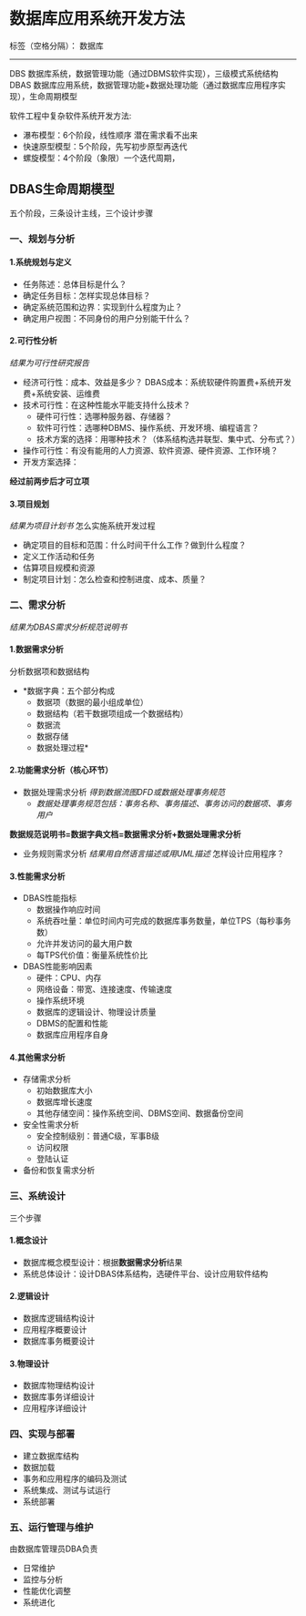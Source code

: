 ﻿# 数据库应用系统开发方法

标签（空格分隔）： 数据库

---

DBS 数据库系统，数据管理功能（通过DBMS软件实现），三级模式系统结构
DBAS 数据库应用系统，数据管理功能+数据处理功能（通过数据库应用程序实现），生命周期模型


软件工程中复杂软件系统开发方法:

- 瀑布模型：6个阶段，线性顺序 潜在需求看不出来
- 快速原型模型：5个阶段，先写初步原型再迭代
- 螺旋模型：4个阶段（象限）一个迭代周期，

## DBAS生命周期模型
五个阶段，三条设计主线，三个设计步骤
### 一、规划与分析
#### 1.系统规划与定义

- 任务陈述：总体目标是什么？
- 确定任务目标：怎样实现总体目标？
- 确定系统范围和边界：实现到什么程度为止？
- 确定用户视图：不同身份的用户分别能干什么？

#### 2.可行性分析
*结果为可行性研究报告*

- 经济可行性：成本、效益是多少？
    DBAS成本：系统软硬件购置费+系统开发费+系统安装、运维费
- 技术可行性：在这种性能水平能支持什么技术？
    - 硬件可行性：选哪种服务器、存储器？
    - 软件可行性：选哪种DBMS、操作系统、开发环境、编程语言？
    - 技术方案的选择：用哪种技术？（体系结构选并联型、集中式、分布式？）
- 操作可行性：有没有能用的人力资源、软件资源、硬件资源、工作环境？
- 开发方案选择：

**经过前两步后才可立项**

#### 3.项目规划
*结果为项目计划书*
怎么实施系统开发过程

- 确定项目的目标和范围：什么时间干什么工作？做到什么程度？
- 定义工作活动和任务
- 估算项目规模和资源
- 制定项目计划：怎么检查和控制进度、成本、质量？

### 二、需求分析
*结果为DBAS需求分析规范说明书*

#### 1.数据需求分析
分析数据项和数据结构

- *数据字典：五个部分构成
    - 数据项（数据的最小组成单位）
    - 数据结构（若干数据项组成一个数据结构）
    - 数据流
    - 数据存储
    - 数据处理过程*

#### 2.功能需求分析（核心环节）

- 数据处理需求分析
*得到数据流图DFD或数据处理事务规范*
    - *数据处理事务规范包括：事务名称、事务描述、事务访问的数据项、事务用户*

**数据规范说明书=数据字典文档=数据需求分析+数据处理需求分析**

- 业务规则需求分析
*结果用自然语言描述或用UML描述*
怎样设计应用程序？

#### 3.性能需求分析

- DBAS性能指标
    - 数据操作响应时间
    - 系统吞吐量：单位时间内可完成的数据库事务数量，单位TPS（每秒事务数）
    - 允许并发访问的最大用户数
    - 每TPS代价值：衡量系统性价比
- DBAS性能影响因素
    - 硬件：CPU、内存
    - 网络设备：带宽、连接速度、传输速度
    - 操作系统环境
    - 数据库的逻辑设计、物理设计质量
    - DBMS的配置和性能
    - 数据库应用程序自身

#### 4.其他需求分析

- 存储需求分析
    - 初始数据库大小
    - 数据库增长速度
    - 其他存储空间：操作系统空间、DBMS空间、数据备份空间
- 安全性需求分析
    - 安全控制级别：普通C级，军事B级
    - 访问权限
    - 登陆认证
- 备份和恢复需求分析

### 三、系统设计
三个步骤

#### 1.概念设计

- 数据库概念模型设计：根据**数据需求分析**结果
- 系统总体设计：设计DBAS体系结构，选硬件平台、设计应用软件结构

#### 2.逻辑设计

- 数据库逻辑结构设计
- 应用程序概要设计
- 数据库事务概要设计

#### 3.物理设计

- 数据库物理结构设计
- 数据库事务详细设计
- 应用程序详细设计

### 四、实现与部署

- 建立数据库结构
- 数据加载
- 事务和应用程序的编码及测试
- 系统集成、测试与试运行
- 系统部署

### 五、运行管理与维护
由数据库管理员DBA负责

- 日常维护
- 监控与分析
- 性能优化调整
- 系统进化


